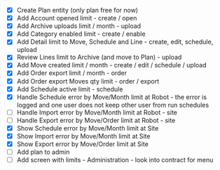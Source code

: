 - [x] Create Plan entity (only plan free for now)
- [x] Add Account opened limit - create / open
- [x] Add Archive uploads limit / month - upload
- [x] Add Category enabled limit - create / enable
- [x] Add Detail limit to Move, Schedule and Line - create, edit, schedule, upload
- [x] Review Lines limit to Archive (and move to Plan) - upload
- [x] Add Move created limit / month - create / edit / schedule / upload
- [x] Add Order export limit / month - order
- [x] Add Order export Moves qty limit - order / export
- [x] Add Schedule active limit - schedule
- [x] Handle Schedule error by Move/Month limit at Robot - the error is logged and one user does not keep other user from run schedules
- [ ] Handle Import error by Move/Month limit at Robot - site
- [ ] Handle Export error by Move/Order limit at Robot - site
- [x] Show Schedule error by Move/Month limit at Site
- [x] Show Import error by Move/Month limit at Site
- [x] Show Export error by Move/Order limit at Site
- [ ] Add plan to admin
- [ ] Add screen with limits - Administration - look into contract for menu
